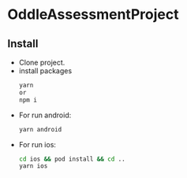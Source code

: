 # OddleAssessmentProject

## Install
- Clone project.
- install packages
  ```sh
  yarn 
  or
  npm i
  ```
- For run android:
  ```sh
  yarn android
  ```
- For run ios:
  ```sh
  cd ios && pod install && cd ..
  yarn ios
  ```
